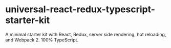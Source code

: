 # universal-react-redux-typescript-starter-kit
A minimal starter kit with React, Redux, server side rendering, hot reloading, and Webpack 2. 100% TypeScript.
